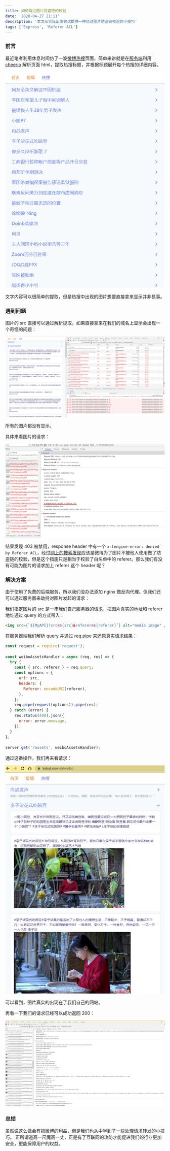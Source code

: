 ```yaml
---
title: 如何绕过图片防盗链的校验
date: '2020-04-27 21:11'
description: '本文从实际出发尝试提供一种绕过图片防盗链校验的小技巧'
tags: ['Express', 'Referer ACL']
---
```


### 前言

最近笔者利用休息时间仿了一波[微博热搜](https://keisei.now.sh/weibo)页面，简单来讲就是在[服务端](https://github.com/keisei77/micro-backend/blob/master/route/weibo.js)利用 [cheerio](https://cheerio.js.org/) 解析页面 html，提取热搜标题，并根据标题展开每个热搜的详细内容。

![weibo topic](weibo-topic.png)

文字内容可以很简单的提取，但是热搜中出现的图片想要直接拿来显示并非易事。

### 遇到问题

图片的 src 直接可以通过解析提取，如果直接拿来在我们的域名上显示会出现一个奇怪的问题：

![image blocked](image-blocked.png)

所有的图片都没有显示。

具体来看图片的请求：

![blocked reason](blocked-reason.png)

结果发现 403 被禁用，response header 中有一个 `x-tengine-error: denied by Referer ACL`，经过[网上的搜索发现](https://blog.csdn.net/johnny_mu/article/details/105166878)应该是微博为了图片不被他人使用做了防盗链的校验，但是这个措施只是相当于校验了白名单中的 referer。那么我们有没有可能为图片的请求加上 referer 这个 header 呢？

### 解决方案

由于使用了免费的后端服务，所以我们没办法添加 nginx 做反向代理。但我们还可以通过服务器来劫持对图片发起的请求：

我们指定图片的 src 是一串我们自己服务器的请求，把图片真实的地址和 referer 地址通过 query 的方式带入：

```html
<img src={`${MyAPI}?src=${src}&referer=${referer}`} alt="media image" />
```

在服务器端我们解析 query 并通过 req.pipe 来还原真实请求结果：

```javascript
const request = require('request');

const weiboAssetsHandler = async (req, res) => {
  try {
    const { src, referer } = req.query;
    const options = {
      url: src,
      headers: {
        Referer: encodeURI(referer),
      },
    };
    req.pipe(request(options)).pipe(res);
  } catch (error) {
    res.status(400).json({
      error: error.message,
    });
  }
};

server.get('/assets', weiboAssetsHandler);
```

通过这番操作，我们再来看请求：

![image with proxy](image-with-proxy.png)

可以看到，图片真实的出现在了我们自己的网站。

再看一下我们的请求已经可以成功返回 200：

![success response](success-response.png)

### 总结

虽然说这么做会有损微博的利益，但是我们也从中学到了一些处理请求转发的小技巧。
正所谓道高一尺魔高一丈，正是有了互联网的攻防才能促进我们的行业更加安全，更能保障用户的权益。
